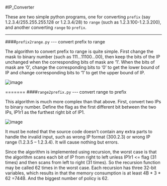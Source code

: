 #IP_Converter

These are two simple python programs, one for converting `prefix` (say 1.2.3.4/255.255.255.128 or 1.2.3.4/28) to `range` (such as 1.2.3.100-1.2.3.200), and another converting `range` to `prefix`.

---
####`prefix2range.py` --- convert prefix to range

The algorithm to convert prefix to range is quite simple. First change the mask to binary number (such as 111…11100...00), then keep the bits of the IP unchanged when the corresponding bits of mask are ‘1’. When the bits of mask are ‘0’, change the corresponding bits to ‘0’ to get the lower bound of IP and change corresponding bits to ‘1’ to get the upper bound of IP. 

![image](https://raw.github.com/fooozhe/IP_Converter/master/screenshots/prefix2range.png)


=======
####`range2prefix.py` --- convert range to prefix

This algorithm is much more complex than that above. First, convert two IPs to binary number. Define the flag as the first different bit between the two IPs, IP1r1 as the furthest right bit of IP1.

![image](https://raw.github.com/fooozhe/IP_Converter/master/screenshots/range2prefix.png)

It must be noted that the source code doesn’t contain any extra parts to handle the invalid input, such as wrong IP format (300.2.3) or wrong IP range (1.2.3.5 – 1.2.3.4). It will cause nothing but errors.
Since the algorithm is implemented using recursion, the worst case is that the algorithm scans each bit of IP from right to left unless IP1r1 <= flag (31 times) and then scans from left to right (31 times). So the recursion function may be called 62 times in the worst case. Each recursion has three 32-bit variables, which results in that the memory consumption is at least 4B * 3 * 62 =744B. And the biggest number of policy is 62.
